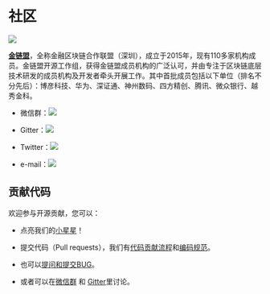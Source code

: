 # 社区

![](../images/others/FISCO_logo.png)

[**金链盟**](https://www.fisco.com.cn/)，全称金融区块链合作联盟（深圳），成立于2015年，现有110多家机构成员。金链盟开源工作组，获得金链盟成员机构的广泛认可，并由专注于区块链底层技术研发的成员机构及开发者牵头开展工作。其中首批成员包括以下单位（排名不分先后）：博彦科技、华为、深证通、神州数码、四方精创、腾讯、微众银行、越秀金科。

- 微信群：[![](https://img.shields.io/badge/style-Scan_QR_Code-green.svg?logo=wechat&longCache=false&style=social&label=Group)](https://github.com/FISCO-BCOS/LargeFiles/blob/master/images/FISCO-BCOS.jpeg) 


- Gitter：[![](https://img.shields.io/badge/style-on_gitter-green.svg?logo=gitter&longCache=false&style=social&label=Chat)](https://gitter.im/fisco-bcos/Lobby) 


- Twitter：[![](https://img.shields.io/twitter/url/http/shields.io.svg?style=social&label=Follow@FiscoBcos)](https://twitter.com/FiscoBcos)


- e-mail：[![](https://img.shields.io/twitter/url/http/shields.io.svg?logo=Gmail&style=social&label=service@fisco.com.cn)](mailto:service@fisco.com.cn)

## 贡献代码

欢迎参与开源贡献，您可以：

- 点亮我们的[小星星](https://github.com/FISCO-BCOS/FISCO-BCOS)！ 


- 提交代码（Pull requests），我们有<a href="https://github.com/FISCO-BCOS/FISCO-BCOS/blob/dev-2.0/docs/CONTRIBUTING_CN.md">代码贡献流程</a>和<a href="https://github.com/FISCO-BCOS/FISCO-BCOS/blob/dev-2.0/CODING_STYLE.md">编码规范</a>。


- 也可以[提问和提交BUG](https://github.com/FISCO-BCOS/FISCO-BCOS/issues)。


- 或者可以在[微信群](https://github.com/FISCO-BCOS/LargeFiles/blob/master/images/FISCO-BCOS.jpeg) 和 [Gitter](https://gitter.im/fisco-bcos/Lobby)里讨论。
